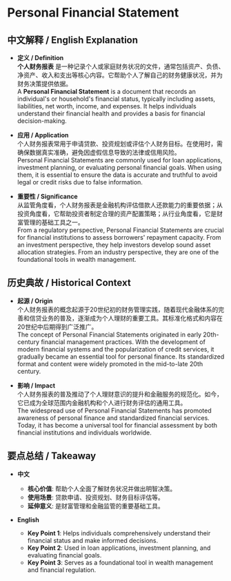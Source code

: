 # Personal Financial Statement

## 中文解释 / English Explanation

* **定义 / Definition**  
  **个人财务报表** 是一种记录个人或家庭财务状况的文件，通常包括资产、负债、净资产、收入和支出等核心内容。它帮助个人了解自己的财务健康状况，并为财务决策提供依据。  
  A **Personal Financial Statement** is a document that records an individual's or household's financial status, typically including assets, liabilities, net worth, income, and expenses. It helps individuals understand their financial health and provides a basis for financial decision-making.

* **应用 / Application**  
  个人财务报表常用于申请贷款、投资规划或评估个人财务目标。在使用时，需确保数据真实准确，避免因虚假信息导致的法律或信用风险。  
  Personal Financial Statements are commonly used for loan applications, investment planning, or evaluating personal financial goals. When using them, it is essential to ensure the data is accurate and truthful to avoid legal or credit risks due to false information.

* **重要性 / Significance**  
  从监管角度看，个人财务报表是金融机构评估借款人还款能力的重要依据；从投资角度看，它帮助投资者制定合理的资产配置策略；从行业角度看，它是财富管理的基础工具之一。  
  From a regulatory perspective, Personal Financial Statements are crucial for financial institutions to assess borrowers' repayment capacity. From an investment perspective, they help investors develop sound asset allocation strategies. From an industry perspective, they are one of the foundational tools in wealth management.

## 历史典故 / Historical Context

* **起源 / Origin**  
  个人财务报表的概念起源于20世纪初的财务管理实践，随着现代金融体系的完善和信贷业务的普及，逐渐成为个人理财的重要工具。其标准化格式和内容在20世纪中后期得到广泛推广。  
  The concept of Personal Financial Statements originated in early 20th-century financial management practices. With the development of modern financial systems and the popularization of credit services, it gradually became an essential tool for personal finance. Its standardized format and content were widely promoted in the mid-to-late 20th century.

* **影响 / Impact**  
  个人财务报表的普及推动了个人理财意识的提升和金融服务的规范化。如今，它已成为全球范围内金融机构和个人进行财务评估的通用工具。  
  The widespread use of Personal Financial Statements has promoted awareness of personal finance and standardized financial services. Today, it has become a universal tool for financial assessment by both financial institutions and individuals worldwide.

## 要点总结 / Takeaway

* **中文**  
  - **核心价值**: 帮助个人全面了解财务状况并做出明智决策。  
  - **使用场景**: 贷款申请、投资规划、财务目标评估等。  
  - **延伸意义**: 是财富管理和金融监管的重要基础工具。

* **English**  
  - **Key Point 1**: Helps individuals comprehensively understand their financial status and make informed decisions.  
  - **Key Point 2**: Used in loan applications, investment planning, and evaluating financial goals.  
  - **Key Point 3**: Serves as a foundational tool in wealth management and financial regulation.
